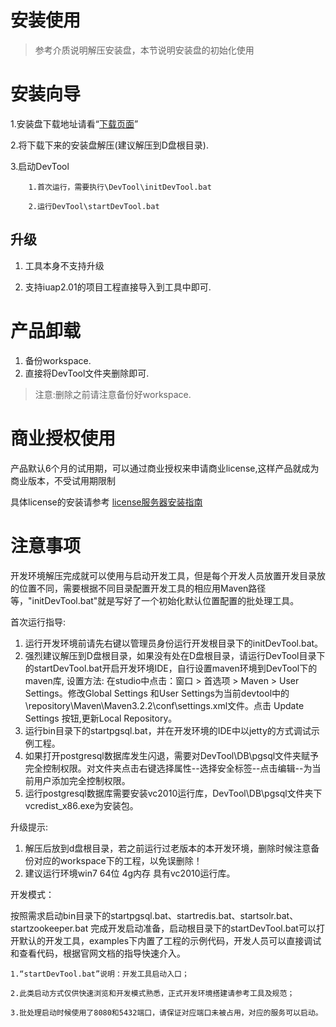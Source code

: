 # 安装使用

> 参考介质说明解压安装盘，本节说明安装盘的初始化使用


# 安装向导

1.安装盘下载地址请看“[下载页面](#/platform3/articles/iuap-develop/2-/mian_fei_shi_yong.html)”
 
2.将下载下来的安装盘解压(建议解压到D盘根目录).

3.启动DevTool

```
    1.首次运行，需要执行\DevTool\initDevTool.bat
 
    2.运行DevTool\startDevTool.bat
```
## 升级

1. 工具本身不支持升级

2. 支持iuap2.01的项目工程直接导入到工具中即可.

# 产品卸载

1.	备份workspace.
2.	直接将DevTool文件夹删除即可.

> 注意:删除之前请注意备份好workspace.


# 商业授权使用 #

产品默认6个月的试用期，可以通过商业授权来申请商业license,这样产品就成为商业版本，不受试用期限制

具体license的安装请参考  [license服务器安装指南](#/platform3/articles/iuap-develop/9-/licenseserver/3.0.0-RELEASE/manual.html) 

# 注意事项 #

开发环境解压完成就可以使用与启动开发工具，但是每个开发人员放置开发目录放的位置不同，需要根据不同目录配置开发工具的相应用Maven路径等，"initDevTool.bat"就是写好了一个初始化默认位置配置的批处理工具。

首次运行指导:

1. 运行开发环境前请先右键以管理员身份运行开发根目录下的initDevTool.bat。           
2. 强烈建议解压到D盘根目录，如果没有处在D盘根目录，请运行DevTool目录下的startDevTool.bat开启开发环境IDE，自行设置maven环境到DevTool下的maven库, 设置方法: 在studio中点击：窗口 > 首选项 > Maven > User Settings。修改Global Settings 和User Settings为当前devtool中的\repository\Maven\Maven3.2.2\conf\settings.xml文件。点击  Update Settings 按钮,更新Local Repository。     
3. 运行bin目录下的startpgsql.bat，并在开发环境的IDE中以jetty的方式调试示例工程。
4. 如果打开postgresql数据库发生闪退，需要对DevTool\DB\pgsql文件夹赋予完全控制权限。对文件夹点击右键选择属性--选择安全标签--点击编辑--为当前用户添加完全控制权限。
5. 运行postgresql数据库需要安装vc2010运行库，DevTool\DB\pgsql文件夹下vcredist_x86.exe为安装包。

升级提示:  

1. 解压后放到d盘根目录，若之前运行过老版本的本开发环境，删除时候注意备份对应的workspace下的工程，以免误删除！
2. 建议运行环境win7 64位 4g内存 具有vc2010运行库。

开发模式：

按照需求启动bin目录下的startpgsql.bat、startredis.bat、startsolr.bat、startzookeeper.bat 完成开发启动准备，启动根目录下的startDevTool.bat可以打开默认的开发工具，examples下内置了工程的示例代码，开发人员可以直接调试和查看代码，根据官网文档的指导快速介入。
```
1.“startDevTool.bat”说明：开发工具启动入口；

2.此类启动方式仅供快速浏览和开发模式熟悉，正式开发环境搭建请参考工具及规范；

3.批处理启动时候使用了8080和5432端口，请保证对应端口未被占用，对应的服务可以启动。
```
